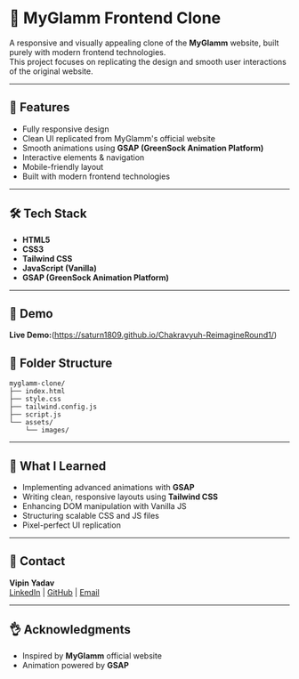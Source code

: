 # 💄 MyGlamm Frontend Clone

A responsive and visually appealing clone of the **MyGlamm** website, built purely with modern frontend technologies.  
This project focuses on replicating the design and smooth user interactions of the original website.

---

## 🚀 Features

- Fully responsive design
- Clean UI replicated from MyGlamm's official website
- Smooth animations using **GSAP (GreenSock Animation Platform)**
- Interactive elements & navigation
- Mobile-friendly layout
- Built with modern frontend technologies

---

## 🛠️ Tech Stack

- **HTML5**
- **CSS3**
- **Tailwind CSS**
- **JavaScript (Vanilla)**
- **GSAP (GreenSock Animation Platform)**

---

## 📸 Demo

**Live Demo:**(https://saturn1809.github.io/Chakravyuh-ReimagineRound1/)

## 📂 Folder Structure

```
myglamm-clone/
├── index.html
├── style.css
├── tailwind.config.js
├── script.js
└── assets/
    └── images/
```

---

## 🌟 What I Learned

- Implementing advanced animations with **GSAP**
- Writing clean, responsive layouts using **Tailwind CSS**
- Enhancing DOM manipulation with Vanilla JS
- Structuring scalable CSS and JS files
- Pixel-perfect UI replication

---

## 📢 Contact

**Vipin Yadav**  
[LinkedIn](#) | [GitHub](#) | [Email](#)

---

## 👌 Acknowledgments

- Inspired by **MyGlamm** official website
- Animation powered by **GSAP**

